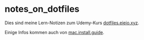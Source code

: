 # notes_on_dotfiles
Dies sind meine Lern-Notizen zum Udemy-Kurs [dotfiles.eieio.xyz](http://dotfiles.eieio.xyz).

Einige Infos kommen auch von [mac.install.guide](https//mac.install.guide).

